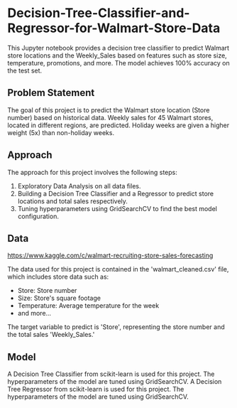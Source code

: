 # Decision-Tree-Classifier-and-Regressor-for-Walmart-Store-Data

This Jupyter notebook provides a decision tree classifier to predict Walmart store locations and the Weekly_Sales based on features such as store size, temperature, promotions, and more. The model achieves 100% accuracy on the test set.

## Problem Statement

The goal of this project is to predict the Walmart store location (Store number) based on historical data. Weekly sales for 45 Walmart stores, located in different regions, are predicted. Holiday weeks are given a higher weight (5x) than non-holiday weeks.

## Approach

The approach for this project involves the following steps:

1. Exploratory Data Analysis on all data files.
2. Building a Decision Tree Classifier and a Regressor to predict store locations and total sales respectively.
3. Tuning hyperparameters using GridSearchCV to find the best model configuration.

## Data

https://www.kaggle.com/c/walmart-recruiting-store-sales-forecasting

The data used for this project is contained in the 'walmart_cleaned.csv' file, which includes store data such as:

- Store: Store number
- Size: Store's square footage
- Temperature: Average temperature for the week
- and more...

The target variable to predict is 'Store', representing the store number and the total sales 'Weekly_Sales.'

## Model

A Decision Tree Classifier from scikit-learn is used for this project. The hyperparameters of the model are tuned using GridSearchCV. 
A Decision Tree Regressor from scikit-learn is used for this project. The hyperparameters of the model are tuned using GridSearchCV. 


